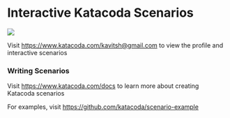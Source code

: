 # Interactive Katacoda Scenarios

[![](http://shields.katacoda.com/katacoda/kavitsh@gmail.com/count.svg)](https://www.katacoda.com/kavitsh@gmail.com "Get your profile on Katacoda.com")

Visit https://www.katacoda.com/kavitsh@gmail.com to view the profile and interactive scenarios

### Writing Scenarios
Visit https://www.katacoda.com/docs to learn more about creating Katacoda scenarios

For examples, visit https://github.com/katacoda/scenario-example
